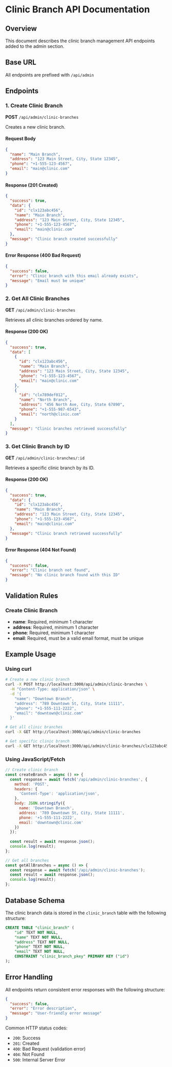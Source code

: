 # Clinic Branch API Documentation

## Overview
This document describes the clinic branch management API endpoints added to the admin section.

## Base URL
All endpoints are prefixed with `/api/admin`

## Endpoints

### 1. Create Clinic Branch
**POST** `/api/admin/clinic-branches`

Creates a new clinic branch.

#### Request Body
```json
{
  "name": "Main Branch",
  "address": "123 Main Street, City, State 12345",
  "phone": "+1-555-123-4567",
  "email": "main@clinic.com"
}
```

#### Response (201 Created)
```json
{
  "success": true,
  "data": {
    "id": "clx123abc456",
    "name": "Main Branch",
    "address": "123 Main Street, City, State 12345",
    "phone": "+1-555-123-4567",
    "email": "main@clinic.com"
  },
  "message": "Clinic branch created successfully"
}
```

#### Error Response (400 Bad Request)
```json
{
  "success": false,
  "error": "Clinic branch with this email already exists",
  "message": "Email must be unique"
}
```

### 2. Get All Clinic Branches
**GET** `/api/admin/clinic-branches`

Retrieves all clinic branches ordered by name.

#### Response (200 OK)
```json
{
  "success": true,
  "data": [
    {
      "id": "clx123abc456",
      "name": "Main Branch",
      "address": "123 Main Street, City, State 12345",
      "phone": "+1-555-123-4567",
      "email": "main@clinic.com"
    },
    {
      "id": "clx789def012",
      "name": "North Branch",
      "address": "456 North Ave, City, State 67890",
      "phone": "+1-555-987-6543",
      "email": "north@clinic.com"
    }
  ],
  "message": "Clinic branches retrieved successfully"
}
```

### 3. Get Clinic Branch by ID
**GET** `/api/admin/clinic-branches/:id`

Retrieves a specific clinic branch by its ID.

#### Response (200 OK)
```json
{
  "success": true,
  "data": {
    "id": "clx123abc456",
    "name": "Main Branch",
    "address": "123 Main Street, City, State 12345",
    "phone": "+1-555-123-4567",
    "email": "main@clinic.com"
  },
  "message": "Clinic branch retrieved successfully"
}
```

#### Error Response (404 Not Found)
```json
{
  "success": false,
  "error": "Clinic branch not found",
  "message": "No clinic branch found with this ID"
}
```

## Validation Rules

### Create Clinic Branch
- **name**: Required, minimum 1 character
- **address**: Required, minimum 1 character
- **phone**: Required, minimum 1 character
- **email**: Required, must be a valid email format, must be unique

## Example Usage

### Using curl

```bash
# Create a new clinic branch
curl -X POST http://localhost:3000/api/admin/clinic-branches \
  -H "Content-Type: application/json" \
  -d '{
    "name": "Downtown Branch",
    "address": "789 Downtown St, City, State 11111",
    "phone": "+1-555-111-2222",
    "email": "downtown@clinic.com"
  }'

# Get all clinic branches
curl -X GET http://localhost:3000/api/admin/clinic-branches

# Get specific clinic branch
curl -X GET http://localhost:3000/api/admin/clinic-branches/clx123abc456
```

### Using JavaScript/Fetch

```javascript
// Create clinic branch
const createBranch = async () => {
  const response = await fetch('/api/admin/clinic-branches', {
    method: 'POST',
    headers: {
      'Content-Type': 'application/json',
    },
    body: JSON.stringify({
      name: 'Downtown Branch',
      address: '789 Downtown St, City, State 11111',
      phone: '+1-555-111-2222',
      email: 'downtown@clinic.com'
    })
  });
  
  const result = await response.json();
  console.log(result);
};

// Get all branches
const getAllBranches = async () => {
  const response = await fetch('/api/admin/clinic-branches');
  const result = await response.json();
  console.log(result);
};
```

## Database Schema
The clinic branch data is stored in the `clinic_branch` table with the following structure:

```sql
CREATE TABLE "clinic_branch" (
    "id" TEXT NOT NULL,
    "name" TEXT NOT NULL,
    "address" TEXT NOT NULL,
    "phone" TEXT NOT NULL,
    "email" TEXT NOT NULL,
    CONSTRAINT "clinic_branch_pkey" PRIMARY KEY ("id")
);
```

## Error Handling
All endpoints return consistent error responses with the following structure:

```json
{
  "success": false,
  "error": "Error description",
  "message": "User-friendly error message"
}
```

Common HTTP status codes:
- `200`: Success
- `201`: Created
- `400`: Bad Request (validation error)
- `404`: Not Found
- `500`: Internal Server Error
